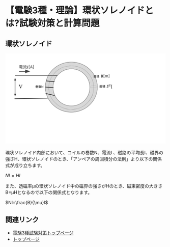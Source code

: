 # 【電験3種・理論】環状ソレノイドとは?試験対策と計算問題

## 環状ソレノイド

![picture 1](./assets/2-6-annular-solenoid1.png)  

環状ソレノイド内部において、コイルの巻数N、電流I 、磁路の平均長l、磁界の強さH、環状ソレノイドのとき、「アンペアの周回積分の法則」より以下の関係式が成り立ちます。

$NI=Hl$

また、透磁率μの環状ソレノイド中の磁界の強さがHのとき、磁束密度の大きさB=μHとなるので以下の関係式となります。

$NI=\frac{B}{\mu}l$


## 関連リンク

- [電験3種試験対策トップページ](../index.md)
- [トップページ](../../../index.md)